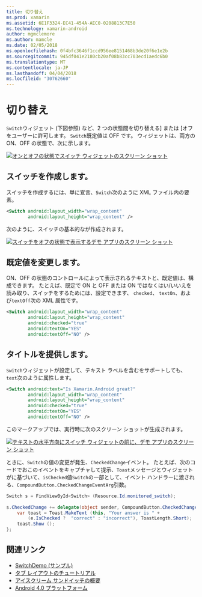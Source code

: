 ```yaml
---
title: 切り替え
ms.prod: xamarin
ms.assetid: 6E1F3324-EC41-454A-AEC0-0208813C7E50
ms.technology: xamarin-android
author: mgmclemore
ms.author: mamcle
ms.date: 02/05/2018
ms.openlocfilehash: 0f4bfc3646f1ccd956ee8151468b3de20f6e1e2b
ms.sourcegitcommit: 945df041e2180cb20af08b83cc703ecd1aedc6b0
ms.translationtype: MT
ms.contentlocale: ja-JP
ms.lasthandoff: 04/04/2018
ms.locfileid: "30762660"
---
```

# <a name="switch"></a>切り替え

`Switch`ウィジェット (下図参照) など、2 つの状態間を切り替える] または [オフをユーザーに許可します。 `Switch`既定値は OFF です。 ウィジェットは、両方の ON、OFF の状態で、次に示します。

[![オンとオフの状態でスイッチ ウィジェットのスクリーン ショット](switch-images/16-switch-onoff.png)](switch-images/16-switch-onoff.png#lightbox)


## <a name="creating-a-switch"></a>スイッチを作成します。

スイッチを作成するには、単に宣言、`Switch`次のように XML ファイル内の要素。

```xml
<Switch android:layout_width="wrap_content"
        android:layout_height="wrap_content" />
```

次のように、スイッチの基本的なが作成されます。

[![スイッチをオフの状態で表示するデモ アプリのスクリーン ショット](switch-images/07-switch.png)](switch-images/07-switch.png#lightbox)


## <a name="changing-default-values"></a>既定値を変更します。

ON、OFF の状態のコントロールによって表示されるテキストと、既定値は、構成できます。 たとえば、既定で ON と OFF または ON ではなくはい/いいえを読み取り、スイッチをするためには、設定できます、 `checked`、 `textOn`、および`textOff`次の XML 属性です。

```xml
<Switch android:layout_width="wrap_content"
        android:layout_height="wrap_content"
        android:checked="true"
        android:textOn="YES"
        android:textOff="NO" />
```



## <a name="providing-a-title"></a>タイトルを提供します。

`Switch`ウィジェットが設定して、テキスト ラベルを含むをサポートしても、`text`次のように属性します。

```xml
<Switch android:text="Is Xamarin.Android great?"
        android:layout_width="wrap_content"
        android:layout_height="wrap_content"
        android:checked="true"
        android:textOn="YES"
        android:textOff="NO" />
```

このマークアップでは、実行時に次のスクリーン ショットが生成されます。

[![テキストの水平方向にスイッチ ウィジェットの前に、デモ アプリのスクリーン ショット](switch-images/08-switch.png)](switch-images/08-switch.png#lightbox)

ときに、`Switch`の値の変更が発生、`CheckedChange`イベント。
たとえば、次のコードでおこのイベントをキャプチャして提示、`Toast`メッセージとウィジェットがに基づいて、`isChecked`値`Switch`の一部として、イベント ハンドラーに渡される、`CompoundButton.CheckedChangeEventArg`引数。

```csharp
Switch s = FindViewById<Switch> (Resource.Id.monitored_switch);
           
s.CheckedChange += delegate(object sender, CompoundButton.CheckedChangeEventArgs e) {
    var toast = Toast.MakeText (this, "Your answer is " +
        (e.IsChecked ?  "correct" : "incorrect"), ToastLength.Short);
    toast.Show ();
};
```


## <a name="related-links"></a>関連リンク

- [SwitchDemo (サンプル)](https://developer.xamarin.com/samples/monodroid/PlatformFeatures/ICS_Samples/SwitchDemo/)
- [タブ レイアウトのチュートリアル](~/android/user-interface/layouts/tab-layout/index.md)
- [アイスクリーム サンドイッチの概要](http://www.android.com/about/ice-cream-sandwich/)
- [Android 4.0 プラットフォーム](http://developer.android.com/sdk/android-4.0.html)
